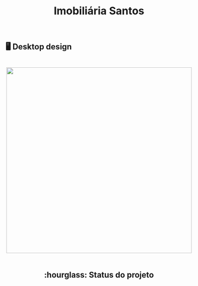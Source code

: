 <h1 align="center">Imobiliária Santos</h1>
<br>

## :desktop_computer: Desktop design
<br>
<div align="center">
<img src="https://github.com/gleicekelly13/Pagina-Imobiliaria-Santos/assets/80974593/b22b4991-8ca6-46a3-bf36-f60b1c2dac47.png" width= "500"/>
</div>
<br>

<h2 align="center">:hourglass: Status do projeto </h2>
